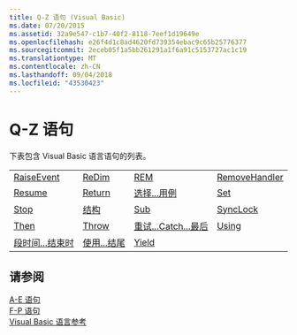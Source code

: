 ```yaml
---
title: Q-Z 语句 (Visual Basic)
ms.date: 07/20/2015
ms.assetid: 32a9e547-c1b7-40f2-8118-7eef1d19649e
ms.openlocfilehash: e26f4d1c8ad4620fd739354ebac9c65b25776377
ms.sourcegitcommit: 2eceb05f1a5bb261291a1f6a91c5153727ac1c19
ms.translationtype: MT
ms.contentlocale: zh-CN
ms.lasthandoff: 09/04/2018
ms.locfileid: "43530423"
---
```

# <a name="q-z-statements"></a>Q-Z 语句
下表包含 Visual Basic 语言语句的列表。  
  
|||||  
|---|---|---|---|  
|[RaiseEvent](../../../visual-basic/language-reference/statements/raiseevent-statement.md)|[ReDim](../../../visual-basic/language-reference/statements/redim-statement.md)|[REM](../../../visual-basic/language-reference/statements/rem-statement.md)|[RemoveHandler](../../../visual-basic/language-reference/statements/removehandler-statement.md)|  
|[Resume](../../../visual-basic/language-reference/statements/resume-statement.md)|[Return](../../../visual-basic/language-reference/statements/return-statement.md)|[选择...用例](../../../visual-basic/language-reference/statements/select-case-statement.md)|[Set](../../../visual-basic/language-reference/statements/set-statement.md)|  
|[Stop](../../../visual-basic/language-reference/statements/stop-statement.md)|[结构](../../../visual-basic/language-reference/statements/structure-statement.md)|[Sub](../../../visual-basic/language-reference/statements/sub-statement.md)|[SyncLock](../../../visual-basic/language-reference/statements/synclock-statement.md)|  
|[Then](../../../visual-basic/language-reference/statements/then-statement.md)|[Throw](../../../visual-basic/language-reference/statements/throw-statement.md)|[重试...Catch...最后](../../../visual-basic/language-reference/statements/try-catch-finally-statement.md)|[Using](../../../visual-basic/language-reference/statements/using-statement.md)|  
|[段时间...结束时](../../../visual-basic/language-reference/statements/while-end-while-statement.md)|[使用...结尾](../../../visual-basic/language-reference/statements/with-end-with-statement.md)|[Yield](../../../visual-basic/language-reference/statements/yield-statement.md)||  
  
## <a name="see-also"></a>请参阅  
 [A-E 语句](../../../visual-basic/language-reference/statements/a-e-statements.md)  
 [F-P 语句](../../../visual-basic/language-reference/statements/f-p-statements.md)  
 [Visual Basic 语言参考](../../../visual-basic/language-reference/index.md)
